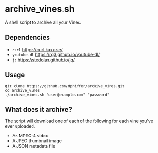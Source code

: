 # archive_vines.sh

A shell script to archive all your Vines.

## Dependencies

* `curl` https://curl.haxx.se/
* `youtube-dl` https://rg3.github.io/youtube-dl/
* `jq` https://stedolan.github.io/jq/

## Usage

```
git clone https://github.com/dphiffer/archive_vines.git
cd archive_vines
./archive_vines.sh "user@example.com" "password"
```

## What does it archive?

The script will download one of each of the following for each vine you've ever uploaded.

* An MPEG-4 video
* A JPEG thumbnail image
* A JSON metadata file
